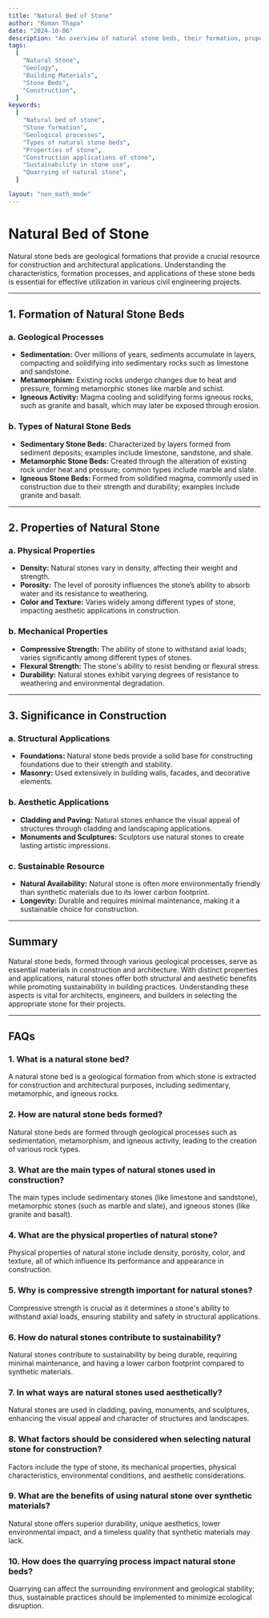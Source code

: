 ```yaml
---
title: "Natural Bed of Stone"
author: "Roman Thapa"
date: "2024-10-06"
description: "An overview of natural stone beds, their formation, properties, and significance in construction."
tags:
  [
    "Natural Stone",
    "Geology",
    "Building Materials",
    "Stone Beds",
    "Construction",
  ]
keywords:
  [
    "Natural bed of stone",
    "Stone formation",
    "Geological processes",
    "Types of natural stone beds",
    "Properties of stone",
    "Construction applications of stone",
    "Sustainability in stone use",
    "Quarrying of natural stone",
  ]

layout: "non_math_mode"
---
```


# Natural Bed of Stone

Natural stone beds are geological formations that provide a crucial resource for construction and architectural applications. Understanding the characteristics, formation processes, and applications of these stone beds is essential for effective utilization in various civil engineering projects.

---

## 1. Formation of Natural Stone Beds

### a. Geological Processes

- **Sedimentation:** Over millions of years, sediments accumulate in layers, compacting and solidifying into sedimentary rocks such as limestone and sandstone.
- **Metamorphism:** Existing rocks undergo changes due to heat and pressure, forming metamorphic stones like marble and schist.
- **Igneous Activity:** Magma cooling and solidifying forms igneous rocks, such as granite and basalt, which may later be exposed through erosion.

### b. Types of Natural Stone Beds

- **Sedimentary Stone Beds:** Characterized by layers formed from sediment deposits; examples include limestone, sandstone, and shale.
- **Metamorphic Stone Beds:** Created through the alteration of existing rock under heat and pressure; common types include marble and slate.
- **Igneous Stone Beds:** Formed from solidified magma, commonly used in construction due to their strength and durability; examples include granite and basalt.

---

## 2. Properties of Natural Stone

### a. Physical Properties

- **Density:** Natural stones vary in density, affecting their weight and strength.
- **Porosity:** The level of porosity influences the stone’s ability to absorb water and its resistance to weathering.
- **Color and Texture:** Varies widely among different types of stone, impacting aesthetic applications in construction.

### b. Mechanical Properties

- **Compressive Strength:** The ability of stone to withstand axial loads; varies significantly among different types of stones.
- **Flexural Strength:** The stone's ability to resist bending or flexural stress.
- **Durability:** Natural stones exhibit varying degrees of resistance to weathering and environmental degradation.

---

## 3. Significance in Construction

### a. Structural Applications

- **Foundations:** Natural stone beds provide a solid base for constructing foundations due to their strength and stability.
- **Masonry:** Used extensively in building walls, facades, and decorative elements.

### b. Aesthetic Applications

- **Cladding and Paving:** Natural stones enhance the visual appeal of structures through cladding and landscaping applications.
- **Monuments and Sculptures:** Sculptors use natural stones to create lasting artistic impressions.

### c. Sustainable Resource

- **Natural Availability:** Natural stone is often more environmentally friendly than synthetic materials due to its lower carbon footprint.
- **Longevity:** Durable and requires minimal maintenance, making it a sustainable choice for construction.

---

## Summary

Natural stone beds, formed through various geological processes, serve as essential materials in construction and architecture. With distinct properties and applications, natural stones offer both structural and aesthetic benefits while promoting sustainability in building practices. Understanding these aspects is vital for architects, engineers, and builders in selecting the appropriate stone for their projects.

---

## FAQs

### 1. What is a natural stone bed?

A natural stone bed is a geological formation from which stone is extracted for construction and architectural purposes, including sedimentary, metamorphic, and igneous rocks.

### 2. How are natural stone beds formed?

Natural stone beds are formed through geological processes such as sedimentation, metamorphism, and igneous activity, leading to the creation of various rock types.

### 3. What are the main types of natural stones used in construction?

The main types include sedimentary stones (like limestone and sandstone), metamorphic stones (such as marble and slate), and igneous stones (like granite and basalt).

### 4. What are the physical properties of natural stone?

Physical properties of natural stone include density, porosity, color, and texture, all of which influence its performance and appearance in construction.

### 5. Why is compressive strength important for natural stones?

Compressive strength is crucial as it determines a stone's ability to withstand axial loads, ensuring stability and safety in structural applications.

### 6. How do natural stones contribute to sustainability?

Natural stones contribute to sustainability by being durable, requiring minimal maintenance, and having a lower carbon footprint compared to synthetic materials.

### 7. In what ways are natural stones used aesthetically?

Natural stones are used in cladding, paving, monuments, and sculptures, enhancing the visual appeal and character of structures and landscapes.

### 8. What factors should be considered when selecting natural stone for construction?

Factors include the type of stone, its mechanical properties, physical characteristics, environmental conditions, and aesthetic considerations.

### 9. What are the benefits of using natural stone over synthetic materials?

Natural stone offers superior durability, unique aesthetics, lower environmental impact, and a timeless quality that synthetic materials may lack.

### 10. How does the quarrying process impact natural stone beds?

Quarrying can affect the surrounding environment and geological stability; thus, sustainable practices should be implemented to minimize ecological disruption.
